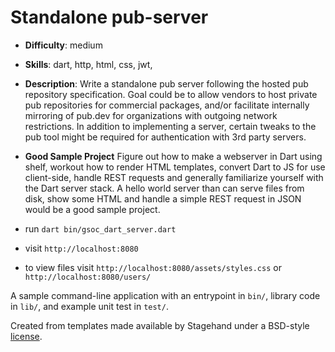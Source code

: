 # Standalone pub-server

- <b>Difficulty</b>: medium
- <b>Skills</b>: dart, http, html, css, jwt,
- <b>Description</b>: Write a standalone pub server following the hosted pub repository specification. Goal could be to allow vendors to host private pub repositories for commercial packages, and/or facilitate internally mirroring of pub.dev for organizations with outgoing network restrictions. In addition to implementing a server, certain tweaks to the pub tool might be required for authentication with 3rd party servers.

- <b>Good Sample Project</b> Figure out how to make a webserver in Dart using shelf, workout how to render HTML templates, convert Dart to JS for use client-side, handle REST requests and generally familiarize yourself with the Dart server stack. A hello world server than can serve files from disk, show some HTML and handle a simple REST request in JSON would be a good sample project.

- run `dart bin/gsoc_dart_server.dart`

- visit `http://localhost:8080`
- to view files visit `http://localhost:8080/assets/styles.css` or `http://localhost:8080/users/`

A sample command-line application with an entrypoint in `bin/`, library code
in `lib/`, and example unit test in `test/`.

Created from templates made available by Stagehand under a BSD-style
[license](https://github.com/dart-lang/stagehand/blob/master/LICENSE).
